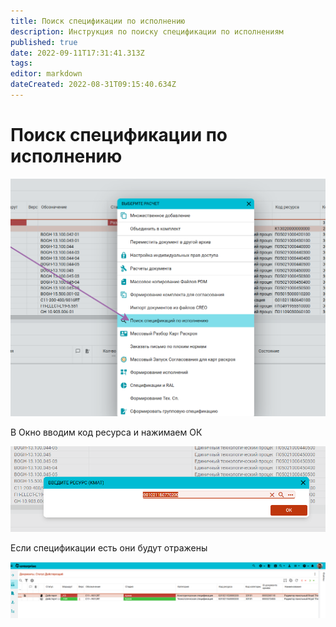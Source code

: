 ```yaml
---
title: Поиск спецификации по исполнению
description: Инструкция по поиску спецификации по исполнениям
published: true
date: 2022-09-11T17:31:41.313Z
tags: 
editor: markdown
dateCreated: 2022-08-31T09:15:40.634Z
---
```


# Поиск спецификации по исполнению

![](<../../assets/0 (130).png>)

В Окно вводим код ресурса и нажимаем ОК

![](<../../assets/1 (138).png>)

Если спецификации есть они будут отражены

![](<../../assets/2 (19).png>)
